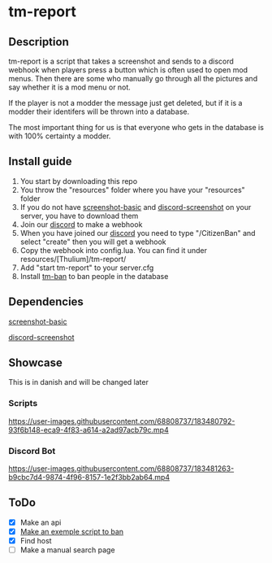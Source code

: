# tm-report

## Description
tm-report is a script that takes a screenshot and sends to a discord webhook when players press a button which is often used to open mod menus.
Then there are some who manually go through all the pictures and say whether it is a mod menu or not. 

If the player is not a modder the message just get deleted, but if it is a modder their identifers will be thrown into a database.

The most important thing for us is that everyone who gets in the database is with 100% certainty a modder.

## Install guide

1. You start by downloading this repo
2. You throw the "resources" folder where you have your "resources" folder
3. If you do not have [screenshot-basic](https://github.com/citizenfx/screenshot-basic) and [discord-screenshot](https://github.com/jaimeadf/discord-screenshot) on your server, you have to download them
4. Join our [discord](https://discord.gg/mkjGCxzQpj) to make a webhook
5. When you have joined our [discord](https://discord.gg/mkjGCxzQpj) you need to type "/CitizenBan" and select "create" then you will get a webhook
6. Copy the webhook into config.lua. You can find it under resources/[Thulium]/tm-report/
7. Add "start tm-report" to your server.cfg
8. Install [tm-ban](https://github.com/Thulium-dev/tm-ban) to ban people in the database

## Dependencies
[screenshot-basic](https://github.com/citizenfx/screenshot-basic)

[discord-screenshot](https://github.com/jaimeadf/discord-screenshot)

## Showcase
This is in danish and will be changed later
### Scripts
https://user-images.githubusercontent.com/68808737/183480792-93f6b148-eca9-4f83-a614-a2ad97acb79c.mp4
### Discord Bot
https://user-images.githubusercontent.com/68808737/183481263-b9cbc7d4-9874-4f96-8157-1e2f3bb2ab64.mp4
## ToDo

- [X] Make an api
- [X] [Make an exemple script to ban](https://github.com/Thulium-dev/tm-ban)
- [X] Find host
- [ ] Make a manual search page
